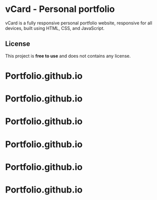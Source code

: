 # vCard - Personal portfolio

vCard is a fully responsive personal portfolio website, responsive for all devices, built using HTML, CSS, and JavaScript.

## License

This project is **free to use** and does not contains any license.
# Portfolio.github.io
# Portfolio.github.io
# Portfolio.github.io
# Portfolio.github.io
# Portfolio.github.io
# Portfolio.github.io
